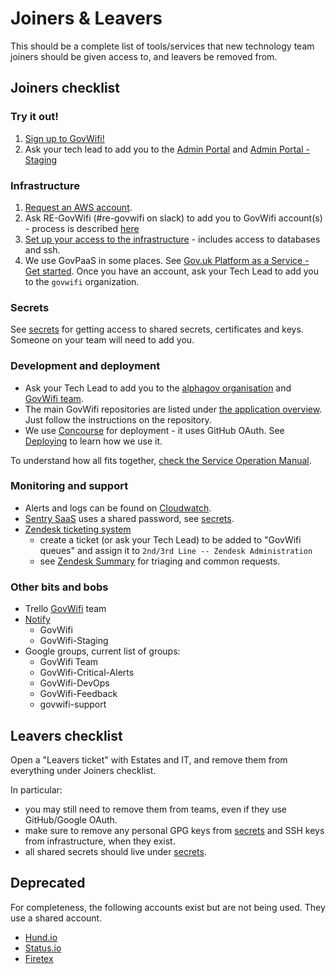 # Joiners & Leavers

This should be a complete list of tools/services that new technology team
joiners should be given access to, and leavers be removed from.


## Joiners checklist

### Try it out!

1. [Sign up to GovWifi!](https://www.wifi.service.gov.uk/about-govwifi/connect-to-govwifi/)
2. Ask your tech lead to add you to the [Admin Portal](https://admin.wifi.service.gov.uk/) and [Admin Portal - Staging](https://admin.staging.wifi.service.gov.uk/)

### Infrastructure

1. [Request an AWS account](https://gds-request-an-aws-account.cloudapps.digital/).
2. Ask RE-GovWifi (#re-govwifi on slack) to add you to GovWifi account(s) - process is described [here][adding_new_aws_users]
3. [Set up your access to the infrastructure][accessing-the-infrastructure] - includes access to databases and ssh.
4. We use GovPaaS in some places. See [Gov.uk Platform as a Service - Get started](https://docs.cloud.service.gov.uk/get_started.html). Once you have an account, ask your Tech Lead to add you to the `govwifi` organization.

### Secrets

See [secrets][secrets] for getting access to shared secrets, certificates and keys. Someone on your team will need to add you.

### Development and deployment

- Ask your Tech Lead to add you to the [alphagov organisation](https://github.com/alphagov) and [GovWifi team](https://github.com/orgs/alphagov/teams/govwifi).
- The main GovWifi repositories are listed under [the application overview][application]. Just follow the instructions on the repository.
- We use [Concourse](https://cd.gds-reliability.engineering/) for deployment - it uses GitHub OAuth. See [Deploying][deploying] to learn how we use it.

To understand how all fits together, [check the Service Operation Manual](https://docs.google.com/document/d/1XvzfnjQf2kCbArJBiI6B6_pnvZOCkwX-N1WyTPAZfWI/edit).

### Monitoring and support

- Alerts and logs can be found on [Cloudwatch](https://eu-west-2.console.aws.amazon.com/cloudwatch/home?region=eu-west-2#).
- [Sentry SaaS](https://sentry.io/organizations/government-digital-services/projects/) uses a shared password, see [secrets][secrets].
- [Zendesk ticketing system](https://govuk.zendesk.com/agent/dashboard)
    - create a ticket (or ask your Tech Lead) to be added to "GovWifi queues" and assign it to `2nd/3rd Line -- Zendesk Administration`
    - see [Zendesk Summary][zendesk_summary] for triaging and common requests.


### Other bits and bobs

- Trello [GovWifi](https://trello.com/govwifi) team
- [Notify](https://www.notifications.service.gov.uk/accounts)
  - GovWifi
  - GovWifi-Staging
- Google groups, current list of groups:
  - GovWifi Team
  - GovWifi-Critical-Alerts
  - GovWifi-DevOps
  - GovWifi-Feedback
  - govwifi-support


## Leavers checklist

Open a "Leavers ticket" with Estates and IT, and remove them from everything under Joiners checklist.

In particular:

- you may still need to remove them from teams, even if they use GitHub/Google OAuth.
- make sure to remove any personal GPG keys from [secrets][secrets] and SSH keys from infrastructure, when they exist.
- all shared secrets should live under [secrets][secrets].

## Deprecated

For completeness, the following accounts exist but are not being used. They use a shared account.

* [Hund.io](https://status.wifi.service.gov.uk/dashboard/team/users)
* [Status.io](https://manage.statuspage.io/organizations/p6bxj7rb8tpc/team)
* [Firetex](https://app.firetext.co.uk/)

[adding_new_aws_users]: /adding_new_aws_users.html
[application]: /index.html
[accessing-the-infrastructure]: /accessing-the-infrastructure.html
[deploying]: /deploying.html
[secrets]: /secrets.html
[zendesk_summary]: /zendesk_summary.html
